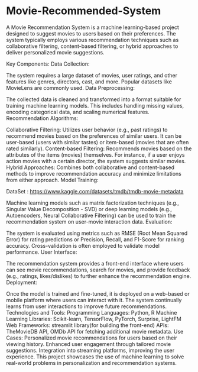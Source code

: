 # Movie-Recommended-System
A Movie Recommendation System is a machine learning-based project designed to suggest movies to users based on their preferences. The system typically employs various recommendation techniques such as collaborative filtering, content-based filtering, or hybrid approaches to deliver personalized movie suggestions.

Key Components:
Data Collection:

The system requires a large dataset of movies, user ratings, and other features like genres, directors, cast, and more. Popular datasets like MovieLens are commonly used.
Data Preprocessing:

The collected data is cleaned and transformed into a format suitable for training machine learning models. This includes handling missing values, encoding categorical data, and scaling numerical features.
Recommendation Algorithms:

Collaborative Filtering:
Utilizes user behavior (e.g., past ratings) to recommend movies based on the preferences of similar users. It can be user-based (users with similar tastes) or item-based (movies that are often rated similarly).
Content-based Filtering:
Recommends movies based on the attributes of the items (movies) themselves. For instance, if a user enjoys action movies with a certain director, the system suggests similar movies.
Hybrid Approaches:
Combines both collaborative and content-based methods to improve recommendation accuracy and minimize limitations from either approach.
Model Training:

DataSet : https://www.kaggle.com/datasets/tmdb/tmdb-movie-metadata

Machine learning models such as matrix factorization techniques (e.g., Singular Value Decomposition - SVD) or deep learning models (e.g., Autoencoders, Neural Collaborative Filtering) can be used to train the recommendation system on user-movie interaction data.
Evaluation:

The system is evaluated using metrics such as RMSE (Root Mean Squared Error) for rating predictions or Precision, Recall, and F1-Score for ranking accuracy. Cross-validation is often employed to validate model performance.
User Interface:

The recommendation system provides a front-end interface where users can see movie recommendations, search for movies, and provide feedback (e.g., ratings, likes/dislikes) to further enhance the recommendation engine.
Deployment:

Once the model is trained and fine-tuned, it is deployed on a web-based or mobile platform where users can interact with it. The system continually learns from user interactions to improve future recommendations.
Technologies and Tools:
Programming Languages: Python, R
Machine Learning Libraries: Scikit-learn, TensorFlow, PyTorch, Surprise, LightFM
Web Frameworks: streamlit library(for building the front-end)
APIs: TheMovieDB API, OMDb API for fetching additional movie metadata.
Use Cases:
Personalized movie recommendations for users based on their viewing history.
Enhanced user engagement through tailored movie suggestions.
Integration into streaming platforms, improving the user experience.
This project showcases the use of machine learning to solve real-world problems in personalization and recommendation systems.
